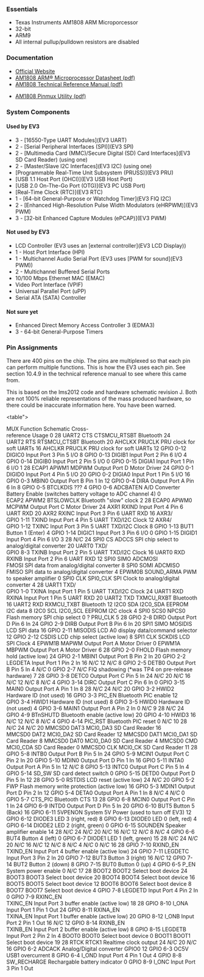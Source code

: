 ### Essentials
* Texas Instruments AM1808 ARM Microporcessor
* 32-bit
* ARM9
* All internal pullup/pulldown resistors are disabled

### Documentation
* [Official Website](http://www.ti.com/product/am1808)
* [AM1808 ARM® Microprocessor Datasheet (pdf)](http://www.ti.com/lit/ds/sprs653d/sprs653d.pdf)
* [AM1808 Technical Reference Manual (pdf)](http://www.ti.com/lit/ug/spruh82a/spruh82a.pdf)
- [AM1808 Pinmux Utility (pdf)](http://www.ti.com/lit/an/spraba2a/spraba2a.pdf)

### System Components
#### Used by EV3
* 3 - [16550-Type UART Modules](EV3 UART)
* 2 - [Serial Peripheral Interfaces (SPI)](EV3 SPI)
* 2 - [Multimedia Card (MMC)/Secure Digital (SD) Card Interfaces](EV3 SD Card Reader) (using one)
* 2 - [Master/Slave I2C Interfaces](EV3 I2C) (using one)
* [Programmable Real-Time Unit Subsystem (PRUSS)](EV3 PRU)
* [USB 1.1 Host Port (OHCI)](EV3 USB Host Port)
* [USB 2.0 On-The-Go Port (OTG)](EV3 PC USB Port)
* [Real-Time Clock (RTC)](EV3 RTC)
* 1 - [64-bit General-Purpose or Watchdog Timer](EV3 FIQ I2C)
* 2 - [Enhanced High-Resolution Pulse Width Modulators (eHRPWM)](EV3 PWM)
* 3 - [32-bit Enhanced Capture Modules (ePCAP)](EV3 PWM)

#### Not used by EV3
* LCD Controller (EV3 uses an [external controller](EV3 LCD Display))
* 1 - Host Port Interface (HPI)
* 1 - Multichannel Audio Serial Port (EV3 uses [PWM for sound](EV3 PWM))
* 2 - Multichannel Buffered Serial Ports
* 10/100 Mbps Ethernet MAC (EMAC)
* Video Port Interface (VPIF)
* Universal Parallel Port (uPP)
* Serial ATA (SATA) Controller

#### Not sure yet
* Enhanced Direct Memory Access Controller 3 (EDMA3)
* 3 - 64-bit General-Purpose Timers

### Pin Assignments
There are 400 pins on the chip. The pins are multiplexed so that each pin can perform multiple functions. This is how the EV3 uses each pin. See section 10.4.9 in the technical reference manual to see where this came from.

This is based on the lms2012 code and hardware schematic revision J. Both are not 100% reliable representations of the mass produced hardware, so there could be inaccurate information here. You have been warned.

<table">
  <tr>
    <th colspan="2">MUX
    <th>Function
    <th>Schematic Cross-<br>reference
    <th>Usage
  <tr>
    <td rowspan="8">0
    <td>28
    <td>UART2&nbsp;CTS
    <td>CTSMCU_RTSBT
    <td>Bluetooth
  <tr>
    <td>24
    <td>UART2&nbsp;RTS
    <td>RTSMCU_CTSBT
    <td>Bluetooth
  <tr>
    <td>20
    <td>AHCLKX
    <td>PRUCLK
    <td>PRU clock for soft UARTs
  <tr>
    <td>16
    <td>AHCLKR
    <td>PRUCLK
    <td>PRU clock for soft UARTs
  <tr>
    <td>12
    <td>GPIO&nbsp;0-12
    <td>DIGIC0
    <td>Input Port 3 Pin 5 I/O
  <tr>
    <td>8
    <td>GPIO&nbsp;0-13
    <td>DIGIB1
    <td>Input Port 2 Pin 6 I/O
  <tr>
    <td>4
    <td>GPIO&nbsp;0-14
    <td>DIGIB0
    <td>Input Port 2 Pin 5 I/O
  <tr>
    <td>0
    <td>GPIO&nbsp;0-15
    <td>DIGIA1
    <td>Input Port 1 Pin 6 I/O
  <tr>
    <td rowspan="8">1
    <td>28
    <td>ECAP1&nbsp;APWM1
    <td>MDPWM
    <td>Output Port D Motor Driver
  <tr>
    <td>24
    <td>GPIO&nbsp;0-1
    <td>DIGID0
    <td>Input Port 4 Pin 5 I/O
  <tr>
    <td>20
    <td>GPIO&nbsp;0-2
    <td>DIGIA0
    <td>Input Port 1 Pin 5 I/O
  <tr>
    <td>16
    <td>GPIO&nbsp;0-3
    <td>MBIN0
    <td>Output Port B Pin 1 In
  <tr>
    <td>12
    <td>GPIO&nbsp;0-4
    <td>DIRA
    <td>Output Port A Pin 6 In
  <tr>
    <td>8
    <td>GPIO&nbsp;0-5
    <td>BTCLKDIS
    <td>???
  <tr>
    <td>4
    <td>GPIO&nbsp;0-6
    <td>ADCBATEN
    <td>A/D Converter Battery Enable (switches battery voltage to ADC channel 4)
  <tr>
    <td>0
    <td>ECAP2&nbsp;APWM2
    <td>BTSLOWCLK
    <td>Bluetooth "slow" clock
  <tr>
    <td rowspan="8">2
    <td>28
    <td>ECAP0&nbsp;APWM0
    <td>MCPWM
    <td>Output Port C Motor Driver
  <tr>
    <td>24
    <td>AXR1
    <td>RXIND
    <td>Input Port 4 Pin 6 UART RXD
  <tr>
    <td>20
    <td>AXR2
    <td>RXINC
    <td>Input Port 3 Pin 6 UART RXD
  <tr>
    <td>16
    <td>AXR3/<br>GPIO&nbsp;1-11
    <td>TXIND
    <td>Input Port 4 Pin 5 UART TXD/I2C Clock
  <tr>
    <td>12
    <td>AXR4/<br>GPIO&nbsp;1-12
    <td>TXINC
    <td>Input Port 3 Pin 5 UART TXD/I2C Clock
  <tr>
    <td>8
    <td>GPIO&nbsp;1-13
    <td>BUT1
    <td>Button 1 (Enter)
  <tr>
    <td>4
    <td>GPIO&nbsp;1-14
    <td>DIGIC1
    <td>Input Port 3 Pin 6 I/O
  <tr>
    <td>0
    <td>GPIO&nbsp;1-15
    <td>DIGID1
    <td>Input Port 4 Pin 6 I/O
  <tr>
    <td rowspan="8">3
    <td>28
    <td>
    <td><i>N/C</i>
    <td>
  <tr>
    <td>24
    <td>SPI0&nbsp;CS
    <td>ADCCS
    <td>SPI chip select to analog/digital converter
  <tr>
    <td>20
    <td>UART0&nbsp;TXD/<br>GPIO&nbsp;8-3
    <td>TXINB
    <td>Input Port 2 Pin 5 UART TXD/I2C Clock
  <tr>
    <td>16
    <td>UART0&nbsp;RXD
    <td>RXINB
    <td>Input Port 2 Pin 6 UART RXD
  <tr>
    <td>12
    <td>SPI0&nbsp;SIMO
    <td>ADCMOSI<br>FMOSI
    <td>SPI data from analog/digital converter
  <tr>
    <td>8
    <td>SPI0&nbsp;SOMI
    <td>ADCMISO<br>FMISO
    <td>SPI data to analog/digital converter
  <tr>
    <td>4
    <td>EPWM0B
    <td>SOUND_ARMA
    <td>PWM to speaker amplifier
  <tr>
    <td>0
    <td>SPI0&nbsp;CLK
    <td>SPI0_CLK
    <td>SPI Clock to analog/digital converter
  <tr>
    <td rowspan="8">4
    <td>28
    <td>UART1&nbsp;TXD/<br>GPIO&nbsp;1-0
    <td>TXINA
    <td>Input Port 1 Pin 5 UART TXD/I2C Clock
  <tr>
    <td>24
    <td>UART1&nbsp;RXD
    <td>RXINA
    <td>Input Port 1 Pin 5 UART RXD
  <tr>
    <td>20
    <td>UART2&nbsp;TXD
    <td>TXMCU_RXBT
    <td>Bluetooth
  <tr>
    <td>16
    <td>UART2&nbsp;RXD
    <td>RXMCU_TXBT
    <td>Bluetooth
  <tr>
    <td>12
    <td>I2C0&nbsp;SDA
    <td>I2C0_SDA
    <td>EEPROM I2C data
  <tr>
    <td>8
    <td>I2C0&nbsp;SCL
    <td>I2C0_SCL
    <td>EEPROM I2C clock
  <tr>
    <td>4
    <td>SPI0&nbsp;SCS0
    <td>NPCS0
    <td>Flash memory SPI chip select
  <tr>
    <td>0
    <td>?
    <td>PRU_CLK
    <td>
  <tr>
    <td rowspan="8">5
    <td>28
    <td>GPIO&nbsp;2-8
    <td>DIRD
    <td>Output Port D Pin 6 In
  <tr>
    <td>24
    <td>GPIO&nbsp;2-9
    <td>DIRB
    <td>Output Port B Pin 6 In
  <tr>
    <td>20
    <td>SPI1&nbsp;SIMO
    <td>MOSIDIS
    <td>LCD SPI data
  <tr>
    <td>16
    <td>GPIO&nbsp;2-11
    <td>MISODIS
    <td>LCD A0 display data/command selector
  <tr>
    <td>12
    <td>GPIO&nbsp;2-12
    <td>CSDIS
    <td>LCD chip select (active low)
  <tr>
    <td>8
    <td>SPI1&nbsp;CLK
    <td>SCKDIS
    <td>LCD SPI Clock
  <tr>
    <td>4
    <td>EPWM1B
    <td>MAPWM
    <td>Output Port A Motor Driver
  <tr>
    <td>0
    <td>EPWM1A
    <td>MBPWM
    <td>Output Port A Motor Driver
  <tr>
    <td rowspan="8">6
    <td>28
    <td>GPIO&nbsp;2-0
    <td>FHOLD
    <td>Flash memory hold (active low)
  <tr>
    <td>24
    <td>GPIO&nbsp;2-1
    <td>MBIN1
    <td>Output Port B Pin 2 In
  <tr>
    <td>20
    <td>GPIO&nbsp;2-2
    <td>LEGDETA
    <td>Input Port 1 Pin 2 In
  <tr>
    <td>16
    <td>
    <td><i>N/C</i>
    <td>
  <tr>
    <td>12
    <td>
    <td><i>N/C</i>
    <td>
  <tr>
    <td>8
    <td>GPIO&nbsp;2-5
    <td>DETB0
    <td>Output Port B Pin 5 In
  <tr>
    <td>4
    <td>
    <td><i>N/C</i>
    <td>
  <tr>
    <td>0
    <td>GPIO&nbsp;2-7
    <td><i>N/C</i>
    <td>FIQ shadowing (*was TP4 on pre-release hardware)
  <tr>
    <td rowspan="8">7
    <td>28
    <td>GPIO&nbsp;3-8
    <td>DETC0
    <td>Output Port C Pin 5 In
  <tr>
    <td>24
    <td>
    <td><i>N/C</i>
    <td>
  <tr>
    <td>20
    <td>
    <td><i>N/C</i>
    <td>
  <tr>
    <td>16
    <td>
    <td><i>N/C</i>
    <td>
  <tr>
    <td>12
    <td>
    <td><i>N/C</i>
    <td>
  <tr>
    <td>8
    <td>
    <td><i>N/C</i>
    <td>
  <tr>
    <td>4
    <td>GPIO&nbsp;3-14
    <td>DIRC
    <td>Output Port C Pin 6 In
  <tr>
    <td>0
    <td>GPIO&nbsp;3-15
    <td>MAIN0
    <td>Output Port A Pin 1 In
  <tr>
    <td rowspan="8">8
    <td>28
    <td>
    <td><i>N/C</i>
    <td>
  <tr>
    <td>24
    <td>
    <td><i>N/C</i>
    <td>
  <tr>
    <td>20
    <td>GPIO&nbsp;3-2
    <td>HWID2
    <td>Hardware ID (not used)
  <tr>
    <td>16
    <td>GPIO&nbsp;3-3
    <td>PIC_EN
    <td>Bluetooth PIC enable
  <tr>
    <td>12
    <td>GPIO&nbsp;3-4
    <td>HWID1
    <td>Hardware ID (not used)
  <tr>
    <td>8
    <td>GPIO&nbsp;3-5
    <td>HWID0
    <td>Hardware ID (not used)
  <tr>
    <td>4
    <td>GPIO&nbsp;3-6
    <td>MAIN1
    <td>Output Port A Pin 2 In
  <tr>
    <td>0
    <td>
    <td><i>N/C</i>
    <td>
  <tr>
    <td rowspan="8">9
    <td>28
    <td>
    <td><i>N/C</i>
    <td>
  <tr>
    <td>24
    <td>GPIO&nbsp;4-9
    <td>BTnSHUTD
    <td>Bluetooth enable (active low)
  <tr>
    <td>20
    <td>GPIO&nbsp;4-10
    <td>HWID3
    <td>
  <tr>
    <td>16
    <td>
    <td><i>N/C</i>
    <td>
  <tr>
    <td>12
    <td>
    <td><i>N/C</i>
    <td>
  <tr>
    <td>8
    <td>
    <td><i>N/C</i>
    <td>
  <tr>
    <td>4
    <td>GPIO&nbsp;4-14
    <td>PIC_RST
    <td>Bluetooth PIC reset
  <tr>
    <td>0
    <td>
    <td><i>N/C</i>
    <td>
  <tr>
    <td rowspan="8">10
    <td>28
    <td>
    <td><i>N/C</i>
    <td>
  <tr>
    <td>24
    <td>
    <td><i>N/C</i>
    <td>
  <tr>
    <td>20
    <td>MMCSD0&nbsp;DAT3
    <td>MCI0_DA3
    <td>SD Card Reader
  <tr>
    <td>16
    <td>MMCSD0&nbsp;DAT2
    <td>MCI0_DA2
    <td>SD Card Reader
  <tr>
    <td>12
    <td>MMCSD0&nbsp;DAT1
    <td>MCI0_DA1
    <td>SD Card Reader
  <tr>
    <td>8
    <td>MMCSD0&nbsp;DAT0
    <td>MCI0_DA0
    <td>SD Card Reader
  <tr>
    <td>4
    <td>MMCSD0&nbsp;CMD
    <td>MCI0_CDA
    <td>SD Card Reader
  <tr>
    <td>0
    <td>MMCSD0&nbsp;CLK
    <td>MCI0_CK
    <td>SD Card Reader
  <tr>
    <td rowspan="8">11
    <td>28
    <td>GPIO&nbsp;5-8
    <td>INTB0
    <td>Output Port B Pin 5 In
  <tr>
    <td>24
    <td>GPIO&nbsp;5-9
    <td>MCIN1
    <td>Output Port C Pin 2 In
  <tr>
    <td>20
    <td>GPIO&nbsp;5-10
    <td>MDIN0
    <td>Output Port D Pin 1 In
  <tr>
    <td>16
    <td>GPIO&nbsp;5-11
    <td>INTA0
    <td>Output Port A Pin 5 In
  <tr>
    <td>12
    <td>
    <td><i>N/C</i>
    <td>
  <tr>
    <td>8
    <td>GPIO&nbsp;5-13
    <td>INTC0
    <td>Output Port C Pin 5 In
  <tr>
    <td>4
    <td>GPIO&nbsp;5-14
    <td>SD_SW
    <td>SD card detect switch
  <tr>
    <td>0
    <td>GPIO&nbsp;5-15
    <td>DETD0
    <td>Output Port D Pin 5 In
  <tr>
    <td rowspan="8">12
    <td>28
    <td>GPIO&nbsp;5-0
    <td>RSTDIS
    <td>LCD reset (active low)
  <tr>
    <td>24
    <td>
    <td><i>N/C</i>
    <td>
  <tr>
    <td>20
    <td>GPIO&nbsp;5-2
    <td>FWP
    <td>Flash memory write protection (active low)
  <tr>
    <td>16
    <td>GPIO&nbsp;5-3
    <td>MDIN1
    <td>Output Port D Pin 2 In
  <tr>
    <td>12
    <td>GPIO&nbsp;5-4
    <td>DETA0
    <td>Output Port A Pin 1 In
  <tr>
    <td>8
    <td>
    <td><i>N/C</i>
    <td>
  <tr>
    <td>4
    <td>
    <td><i>N/C</i>
    <td>
  <tr>
    <td>0
    <td>GPIO&nbsp;5-7
    <td>CTS_PIC
    <td>Bluetooth CTS
  <tr>
    <td rowspan="8">13
    <td>28
    <td>GPIO&nbsp;6-8
    <td>MCIN0
    <td>Output Port C Pin 1 In
  <tr>
    <td>24
    <td>GPIO&nbsp;6-9
    <td>INTD0
    <td>Output Port D Pin 5 In
  <tr>
    <td>20
    <td>GPIO&nbsp;6-10
    <td>BUT5
    <td>Button 5 (Back)
  <tr>
    <td>16
    <td>GPIO&nbsp;6-11
    <td>5VPENON
    <td>System 5V Power (used to turn off EV3)
  <tr>
    <td>12
    <td>GPIO&nbsp;6-12
    <td>DIODE3
    <td>LED 3 (right, red)
  <tr>
    <td>8
    <td>GPIO&nbsp;6-13
    <td>DIODE0
    <td>LED 0 (left, red)
  <tr>
    <td>4
    <td>GPIO&nbsp;6-14
    <td>DIODE2
    <td>LED 2 (right, green)
  <tr>
    <td>0
    <td>GPIO&nbsp;6-15
    <td>SOUNDEN
    <td>Speaker amplifier enable
  <tr>
    <td rowspan="8">14
    <td>28
    <td>
    <td><i>N/C</i>
    <td>
  <tr>
    <td>24
    <td>
    <td><i>N/C</i>
    <td>
  <tr>
    <td>20
    <td>
    <td><i>N/C</i>
    <td>
  <tr>
    <td>16
    <td>
    <td><i>N/C</i>
    <td>
  <tr>
    <td>12
    <td>
    <td><i>N/C</i>
    <td>
  <tr>
    <td>8
    <td>
    <td><i>N/C</i>
    <td>
  <tr>
    <td>4
    <td>GPIO&nbsp;6-6
    <td>BUT4
    <td>Button 4 (left)
  <tr>
    <td>0
    <td>GPIO&nbsp;6-7
    <td>DIODE1
    <td>LED 1 (left, green)
  <tr>
    <td rowspan="8">15
    <td>28
    <td>
    <td><i>N/C</i>
    <td>
  <tr>
    <td>24
    <td>
    <td><i>N/C</i>
    <td>
  <tr>
    <td>20
    <td>
    <td><i>N/C</i>
    <td>
  <tr>
    <td>16
    <td>
    <td><i>N/C</i>
    <td>
  <tr>
    <td>12
    <td>
    <td><i>N/C</i>
    <td>
  <tr>
    <td>8
    <td>
    <td><i>N/C</i>
    <td>
  <tr>
    <td>4
    <td>
    <td><i>N/C</i>
    <td>
  <tr>
    <td>0
    <td>
    <td><i>N/C</i>
    <td>
  <tr>
    <td rowspan="8">16
    <td>28
    <td>GPIO&nbsp;7-10
    <td>RXIND_EN<br>TXIND_EN
    <td>Input Port 4 buffer enable (active low)
  <tr>
    <td>24
    <td>GPIO&nbsp;7-11
    <td>LEGDETC
    <td>Input Port 3 Pin 2 In
  <tr>
    <td>20
    <td>GPIO&nbsp;7-12
    <td>BUT3
    <td>Button 3 (right)
  <tr>
    <td>16
    <td>
    <td><i>N/C</i>
    <td>
  <tr>
    <td>12
    <td>GPIO&nbsp;7-14
    <td>BUT2
    <td>Button 2 (down)
  <tr>
    <td>8
    <td>GPIO&nbsp;7-15
    <td>BUT0
    <td>Button 0 (up)
  <tr>
    <td>4
    <td>GPIO&nbsp;6-5
    <td>P_EN
    <td>System power enable
  <tr>
    <td>0
    <td>
    <td><i>N/C</i>
    <td>
  <tr>
    <td rowspan="8">17
    <td>28
    <td>BOOT2
    <td>BOOT2
    <td>Select boot device
  <tr>
    <td>24
    <td>BOOT3
    <td>BOOT3
    <td>Select boot device
  <tr>
    <td>20
    <td>BOOT4
    <td>BOOT4
    <td>Select boot device
  <tr>
    <td>16
    <td>BOOT5
    <td>BOOT5
    <td>Select boot device
  <tr>
    <td>12
    <td>BOOT6
    <td>BOOT6
    <td>Select boot device
  <tr>
    <td>8
    <td>BOOT7
    <td>BOOT7
    <td>Select boot device
  <tr>
    <td>4
    <td>GPIO&nbsp;7-8
    <td>LEGDETD
    <td>Input Port 4 Pin 2 In
  <tr>
    <td>0
    <td>GPIO&nbsp;7-9
    <td>RXINC_EN<br>TXINC_EN
    <td>Input Port 3 buffer enable (active low)
  <tr>
    <td rowspan="8">18
    <td>28
    <td>GPIO&nbsp;8-10
    <td>I_ONA
    <td>Input Port 1 Pin 1 Out
  <tr>
    <td>24
    <td>GPIO&nbsp;8-11
    <td>RXINA_EN<br>TXINA_EN
    <td>Input Port 1 buffer enable (active low)
  <tr>
    <td>20
    <td>GPIO&nbsp;8-12
    <td>I_ONB
    <td>Input Port 2 Pin 1 Out
  <tr>
    <td>16
    <td>
    <td><i>N/C</i>
    <td>
  <tr>
    <td>12
    <td>GPIO&nbsp;8-14
    <td>RXINB_EN<br>TXINB_EN
    <td>Input Port 2 buffer enable (active low)
  <tr>
    <td>8
    <td>GPIO&nbsp;8-15
    <td>LEGDETB
    <td>Input Port 2 Pin 2 In
  <tr>
    <td>4
    <td>BOOT0
    <td>BOOT0
    <td>Select boot device
  <tr>
    <td>0
    <td>BOOT1
    <td>BOOT1
    <td>Select boot device
  <tr>
    <td rowspan="8">19
    <td>28
    <td>RTCK
    <td>RTCK1
    <td>Realtime clock output
  <tr>
    <td>24
    <td>
    <td><i>N/C</i>
    <td>
  <tr>
    <td>20
    <td>
    <td><i>N/C</i>
    <td>
  <tr>
    <td>16
    <td>GPIO&nbsp;6-2
    <td>ADCACK
    <td>Analog/Digital converter GPIO0
  <tr>
    <td>12
    <td>GPIO&nbsp;6-3
    <td>OC5V
    <td>USB1 overcurrent
  <tr>
    <td>8
    <td>GPIO&nbsp;6-4
    <td>I_OND
    <td>Input Port 4 Pin 1 Out
  <tr>
    <td>4
    <td>GPIO&nbsp;8-8
    <td>SW_RECHARGE
    <td>Rechargable battery indicator
  <tr>
    <td>0
    <td>GPIO&nbsp;8-9
    <td>I_ONC
    <td>Input Port 3 Pin 1 Out
</table>
